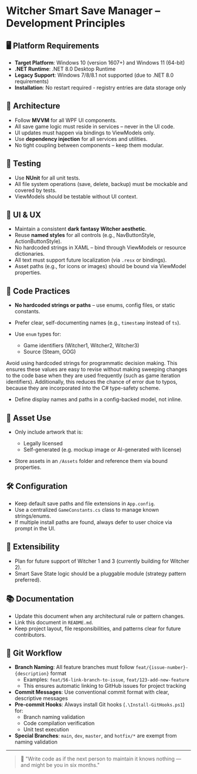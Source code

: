 # Witcher Smart Save Manager – Development Principles

## 🖥️ Platform Requirements

* **Target Platform**: Windows 10 (version 1607+) and Windows 11 (64-bit)
* **.NET Runtime**: .NET 8.0 Desktop Runtime
* **Legacy Support**: Windows 7/8/8.1 not supported (due to .NET 8.0 requirements)
* **Installation**: No restart required - registry entries are data storage only

## 🧱 Architecture

* Follow **MVVM** for all WPF UI components.
* All save game logic must reside in services – never in the UI code.
* UI updates must happen via bindings to ViewModels only.
* Use **dependency injection** for all services and utilities.
* No tight coupling between components – keep them modular.

## 🧪 Testing

* Use **NUnit** for all unit tests.
* All file system operations (save, delete, backup) must be mockable and covered by tests.
* ViewModels should be testable without UI context.

## 🧾 UI & UX

* Maintain a consistent **dark fantasy Witcher aesthetic**.
* Reuse **named styles** for all controls (e.g., NavButtonStyle, ActionButtonStyle).
* No hardcoded strings in XAML – bind through ViewModels or resource dictionaries.
* All text must support future localization (via `.resx` or bindings).
* Asset paths (e.g., for icons or images) should be bound via ViewModel properties.

## 🔢 Code Practices

* **No hardcoded strings or paths** – use enums, config files, or static constants.
* Prefer clear, self-documenting names (e.g., `timestamp` instead of `ts`).
* Use `enum` types for:

  * Game identifiers (Witcher1, Witcher2, Witcher3)
  * Source (Steam, GOG)

Avoid using hardcoded strings for programmatic decision making. This ensures these values are easy to revise without making sweeping changes to the code base when they are used frequently (such as game iteration identifiers). Additionally, this reduces the chance of error due to typos, because they are incorporated into the C# type-safety scheme.

* Define display names and paths in a config-backed model, not inline.

## 📁 Asset Use

* Only include artwork that is:

  * Legally licensed
  * Self-generated (e.g. mockup image or AI-generated with license)
* Store assets in an `/Assets` folder and reference them via bound properties.

## 🛠 Configuration

* Keep default save paths and file extensions in `App.config`.
* Use a centralized `GameConstants.cs` class to manage known strings/enums.
* If multiple install paths are found, always defer to user choice via prompt in the UI.

## 🧩 Extensibility

* Plan for future support of Witcher 1 and 3 (currently building for Witcher 2).
* Smart Save State logic should be a pluggable module (strategy pattern preferred).

## 📚 Documentation

* Update this document when any architectural rule or pattern changes.
* Link this document in `README.md`.
* Keep project layout, file responsibilities, and patterns clear for future contributors.

## 🔗 Git Workflow

* **Branch Naming**: All feature branches must follow `feat/{issue-number}-{description}` format
  - Examples: `feat/56-link-branch-to-issue`, `feat/123-add-new-feature`
  - This ensures automatic linking to GitHub issues for project tracking
* **Commit Messages**: Use conventional commit format with clear, descriptive messages
* **Pre-commit Hooks**: Always install Git hooks (`.\Install-GitHooks.ps1`) for:
  - Branch naming validation
  - Code compilation verification
  - Unit test execution
* **Special Branches**: `main`, `dev`, `master`, and `hotfix/*` are exempt from naming validation

---

> 🧠 "Write code as if the next person to maintain it knows nothing — and might be you in six months."
